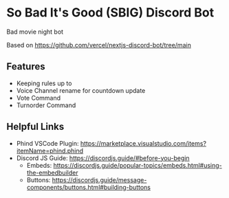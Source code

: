 # So Bad It's Good (SBIG) Discord Bot

Bad movie night bot

Based on https://github.com/vercel/nextjs-discord-bot/tree/main

## Features
- Keeping rules up to 
- Voice Channel rename for countdown update
- Vote Command
- Turnorder Command

## Helpful Links
- Phind VSCode Plugin: https://marketplace.visualstudio.com/items?itemName=phind.phind
- Discord JS Guide: https://discordjs.guide/#before-you-begin
    - Embeds: https://discordjs.guide/popular-topics/embeds.html#using-the-embedbuilder
    - Buttons: https://discordjs.guide/message-components/buttons.html#building-buttons

